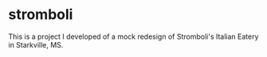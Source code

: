 # stromboli
This is a project I developed of a mock redesign of Stromboli's Italian Eatery in Starkville, MS. 
